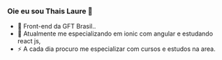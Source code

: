 ### Oie eu sou Thais Laure 👋


- 🔭 Front-end da GFT Brasil..
- 🌱 Atualmente me especializando em ionic com angular e estudando react js,
- ⚡ A cada dia procuro me especializar com cursos e estudos na area.
